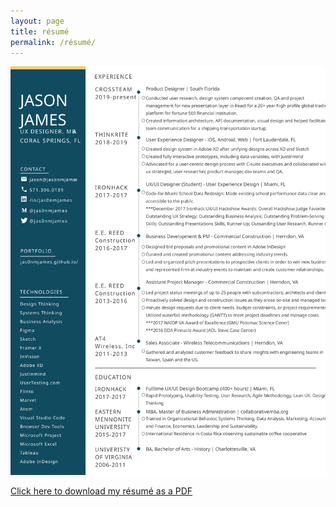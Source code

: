 ```yaml
---
layout: page
title: résumé
permalink: /résumé/
---
```


<!-- ![PNG image of Résumé](assets/resume/jasonjames_resume_2020-02-11@2x.png) -->

[![SVG image of Résumé](assets/resume/jasonjames_resume_2020-02-11.svg)](assets/resume/jasonjames_resume_2020-02-11.svg)

[Click here to download my résumé as a PDF](assets/resume/jasonjames_resume_2020-02-11.pdf)
